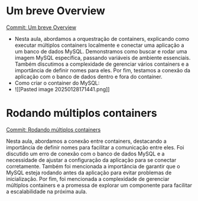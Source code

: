 # Um breve Overview

[Commit: Um breve Overview](https://github.com/rocketseat-education/devops-docker-containers/commit/f09438a1e6dfa9cd2f669c86fa511ffa45e1cd2d)

- Nesta aula, abordamos a orquestração de containers, explicando como executar múltiplos containers localmente e conectar uma aplicação a um banco de dados MySQL. Demonstramos como buscar e rodar uma imagem MySQL específica, passando variáveis de ambiente essenciais. Também discutimos a complexidade de gerenciar vários containers e a importância de definir nomes para eles. Por fim, testamos a conexão da aplicação com o banco de dados dentro e fora do container.
- Como criar o container do MySQL:
- ![[Pasted image 20250128171441.png]]

# Rodando múltiplos containers

[Commit: Rodando múltiplos containers](https://github.com/rocketseat-education/devops-docker-containers/commit/e8c4800d6656d2a8a976a25299882886377517f4)

Nesta aula, abordamos a conexão entre containers, destacando a importância de definir nomes para facilitar a comunicação entre eles. Foi discutido um erro de conexão com o banco de dados MySQL e a necessidade de ajustar a configuração da aplicação para se conectar corretamente. Também foi mencionada a importância de garantir que o MySQL esteja rodando antes da aplicação para evitar problemas de inicialização. Por fim, foi mencionada a complexidade de gerenciar múltiplos containers e a promessa de explorar um componente para facilitar a escalabilidade na próxima aula.